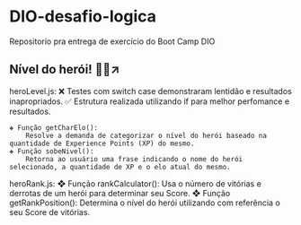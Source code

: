 # DIO-desafio-logica

Repositorio pra entrega de exercício do Boot Camp DIO

## Nível do herói! 🦸‍♂️↗️

heroLevel.js:
    ❌ Testes com switch case demonstraram lentidão e resultados inapropriados.
    ✅ Estrutura realizada utilizando if para melhor perfomance e resultados.

    ❖ Função getCharElo():
        Resolve a demanda de categorizar o nível do herói baseado na quantidade de Experience Points (XP) do mesmo.
    ❖ Função sobeNivel():
        Retorna ao usuário uma frase indicando o nome do herói selecionado, a quantidade de XP e o elo atual do mesmo.

heroRank.js:
    ❖ Função rankCalculator():
        Usa o número de vitórias e derrotas de um herói para determinar seu Score.
    ❖ Função getRankPosition():
        Determina o nível do herói utilizando com referência o seu Score de vitórias.

